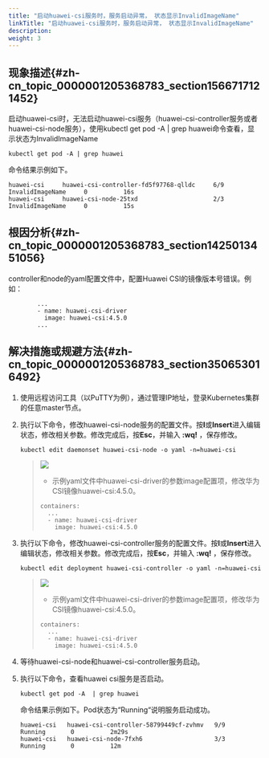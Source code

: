```yaml
---
title: "启动huawei-csi服务时，服务启动异常， 状态显示InvalidImageName"
linkTitle: "启动huawei-csi服务时，服务启动异常， 状态显示InvalidImageName"
description: 
weight: 3
---
```


## 现象描述{#zh-cn_topic_0000001205368783_section1566717121452}

启动huawei-csi时，无法启动huawei-csi服务（huawei-csi-controller服务或者huawei-csi-node服务），使用kubectl get pod -A | grep huawei命令查看，显示状态为InvalidImageName

```
kubectl get pod -A | grep huawei
```

命令结果示例如下。

```
huawei-csi     huawei-csi-controller-fd5f97768-qlldc     6/9     InvalidImageName     0          16s
huawei-csi     huawei-csi-node-25txd                     2/3     InvalidImageName     0          15s
```

## 根因分析{#zh-cn_topic_0000001205368783_section1425013451056}

controller和node的yaml配置文件中，配置Huawei CSI的镜像版本号错误。例如：

```
        ...
        - name: huawei-csi-driver
          image: huawei-csi:4.5.0
        ...
```

## 解决措施或规避方法{#zh-cn_topic_0000001205368783_section350653016492}

1.  使用远程访问工具（以PuTTY为例），通过管理IP地址，登录Kubernetes集群的任意master节点。
2.  执行以下命令，修改huawei-csi-node服务的配置文件。按**I**或**Insert**进入编辑状态，修改相关参数。修改完成后，按**Esc**，并输入 **:wq!** ，保存修改。

    ```
    kubectl edit daemonset huawei-csi-node -o yaml -n=huawei-csi
    ```

    >![](/css-docs/public_sys-resources/zh/icon-note.gif) 
    >-   示例yaml文件中huawei-csi-driver的参数image配置项，修改华为CSI镜像huawei-csi:4.5.0。
    >    ```
    >    containers:
    >      ...
    >      - name: huawei-csi-driver
    >        image: huawei-csi:4.5.0
    >    ```

3.  执行以下命令，修改huawei-csi-controller服务的配置文件。按**I**或**Insert**进入编辑状态，修改相关参数。修改完成后，按**Esc**，并输入 **:wq!** ，保存修改。

    ```
    kubectl edit deployment huawei-csi-controller -o yaml -n=huawei-csi
    ```

    >![](/css-docs/public_sys-resources/zh/icon-note.gif) 
    >-   示例yaml文件中huawei-csi-driver的参数image配置项，修改华为CSI镜像huawei-csi:4.5.0。
    >    ```
    >    containers:
    >      ...
    >      - name: huawei-csi-driver
    >        image: huawei-csi:4.5.0
    >    ```

4.  等待huawei-csi-node和huawei-csi-controller服务启动。
5.  执行以下命令，查看huawei csi服务是否启动。

    ```
    kubectl get pod -A  | grep huawei
    ```

    命令结果示例如下。Pod状态为“Running“说明服务启动成功。

    ```
    huawei-csi   huawei-csi-controller-58799449cf-zvhmv   9/9     Running       0          2m29s
    huawei-csi   huawei-csi-node-7fxh6                    3/3     Running       0          12m
    ```

